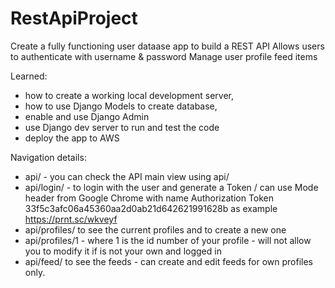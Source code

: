 # RestApiProject
Create a fully functioning user dataase app to build a REST API
Allows users to authenticate with username & password
Manage user profile feed items

Learned:
  - how to create a working local development server, 
  - how to use Django Models to create database, 
  - enable and use Django Admin
  - use Django dev server to run and test the code
  - deploy the app to AWS

Navigation details:
 - api/ - you can check the API main view using api/
 - api/login/ - to login with the user and generate a Token / 
              can use Mode header from Google Chrome with name Authorization Token 33f5c3afc06a45360aa2d0ab21d642621991628b as example
              https://prnt.sc/wkveyf
 - api/profiles/ to see the current profiles and to create a new one
 - api/profiles/1 - where 1 is the id number of your profile - will  not allow you to modify it if is not your own and logged in
 - api/feed/ to see the feeds - can create and edit feeds for own profiles only.
